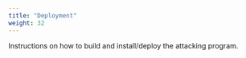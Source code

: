 ```yaml
---
title: "Deployment"
weight: 32
---
```


Instructions on how to build and install/deploy the attacking program. 